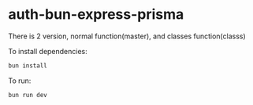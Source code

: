 # auth-bun-express-prisma
There is 2 version, normal function(master), and classes function(classs)

To install dependencies:

```bash
bun install
```

To run:

```bash
bun run dev
```
